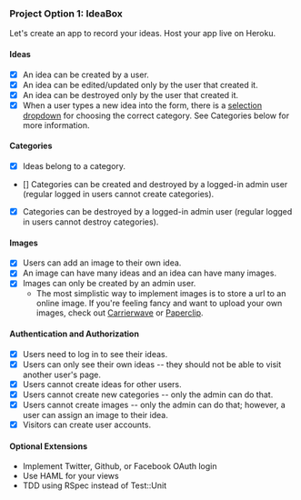 ### Project Option 1: IdeaBox

Let's create an app to record your ideas. Host your app live on Heroku.

#### Ideas

* [x] An idea can be created by a user.
* [x] An idea can be edited/updated only by the user that created it.
* [x] An idea can be destroyed only by the user that created it.
* [x] When a user types a new idea into the form, there is a [selection dropdown](http://guides.rubyonrails.org/form_helpers.html#option-tags-from-a-collection-of-arbitrary-objects) for choosing the correct category. See Categories below for more information.

#### Categories

* [x] Ideas belong to a category.
* [] Categories can be created and destroyed by a logged-in admin user (regular logged in users cannot create categories).
* [x] Categories can be destroyed by a logged-in admin user (regular logged in users cannot destroy categories).

#### Images

* [x] Users can add an image to their own idea.
* [x] An image can have many ideas and an idea can have many images.
* [x] Images can only be created by an admin user.
  * The most simplistic way to implement images is to store a url to an online image. If you're feeling fancy and want to upload your own images, check out [Carrierwave](https://github.com/carrierwaveuploader/carrierwave) or [Paperclip](https://github.com/thoughtbot/paperclip).

#### Authentication and Authorization

* [x] Users need to log in to see their ideas.
* [x] Users can only see their own ideas -- they should not be able to visit another user's page.
* [x] Users cannot create ideas for other users.
* [x] Users cannot create new categories -- only the admin can do that.
* [x] Users cannot create images -- only the admin can do that; however, a user can assign an image to their idea.
* [x] Visitors can create user accounts.

#### Optional Extensions

* Implement Twitter, Github, or Facebook OAuth login
* Use HAML for your views
* TDD using RSpec instead of Test::Unit
